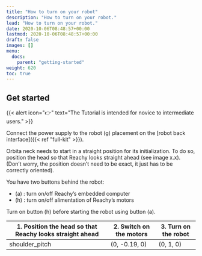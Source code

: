 ```yaml
---
title: "How to turn on your robot"
description: "How to turn on your robot."
lead: "How to turn on your robot."
date: 2020-10-06T08:48:57+00:00
lastmod: 2020-10-06T08:48:57+00:00
draft: false
images: []
menu:
  docs:
    parent: "getting-started"
weight: 620
toc: true
---
```


## Get started

{{< alert icon="👉" text="The Tutorial is intended for novice to intermediate users." >}}

Connect the power supply to the robot (g) placement on the [robot back interface]({{< ref "full-kit" >}}).  

Orbita neck needs to start in a straight position for its initialization. To do so, position the head so that Reachy looks straight ahead (see image x.x). (Don’t worry, the position doesn’t need to be exact, it just has to be correctly oriented).  

You have two buttons behind the robot:
- (a) : turn on/off Reachy’s embedded computer
- (h) : turn on/off alimentation of Reachy’s motors

Turn on button (h) before starting the robot using button (a).

| 1. Position the head so that Reachy looks straight ahead | 2. Switch on the motors | 3. Turn on the robot |
|-------|-------------|----------|
|shoulder_pitch|(0, -0.19, 0)|(0, 1, 0)|

